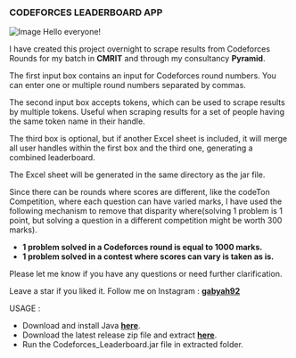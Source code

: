 ### CODEFORCES LEADERBOARD APP
![Image](https://user-images.githubusercontent.com/22296232/268352019-66b656df-4fc4-4194-81ac-c66a55941903.png)
Hello everyone!

I have created this project overnight to scrape results from Codeforces Rounds for my batch in **CMRIT** and through my consultancy **Pyramid**.

The first input box contains an input for Codeforces round numbers. You can enter one or multiple round numbers separated by commas.

The second input box accepts tokens, which can be used to scrape results by multiple tokens. Useful when scraping results for a set of people having the same token name in their handle.

The third box is optional, but if another Excel sheet is included, it will merge all user handles within the first box and the third one, generating a combined leaderboard.

The Excel sheet will be generated in the same directory as the jar file.

Since there can be rounds where scores are different, like the codeTon Competition, where each question can have varied marks, I have used the following mechanism to remove that disparity where(solving 1 problem is 1 point, but solving a question in a different competition might be worth 300 marks).

- **1 problem solved in a Codeforces round is equal to 1000 marks.**
- **1 problem solved in a contest where scores can vary is taken as is.**

Please let me know if you have any questions or need further clarification.

Leave a star if you liked it. Follow me on Instagram : **[gabyah92](instagram.com/gabyah92)**

USAGE : 
- Download and install Java **[here](https://www.oracle.com/java/technologies/downloads/#jdk21-windows)**.
- Download the latest release zip file and extract **[here](https://github.com/gabyah92/codeforcesGUI/releases)**. 
- Run the Codeforces_Leaderboard.jar file in extracted folder.
